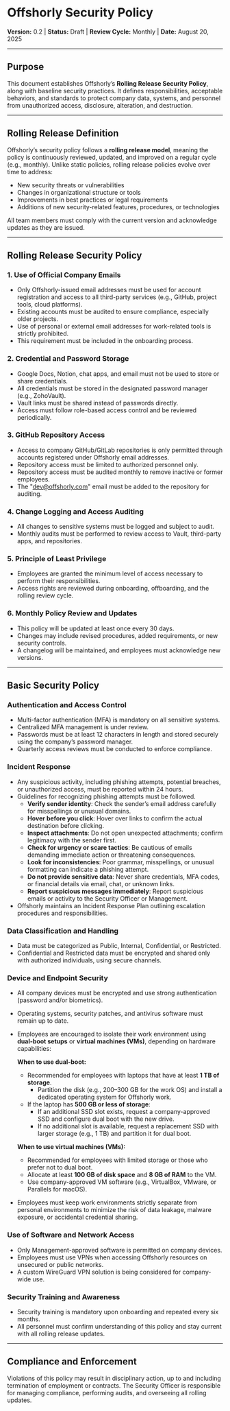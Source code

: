 # Offshorly Security Policy
**Version:** 0.2 | **Status:** Draft | **Review Cycle:** Monthly | **Date:** August 20, 2025  

---

## Purpose

This document establishes Offshorly’s **Rolling Release Security Policy**, along with baseline security practices. It defines responsibilities, acceptable behaviors, and standards to protect company data, systems, and personnel from unauthorized access, disclosure, alteration, and destruction.

---

## Rolling Release Definition

Offshorly’s security policy follows a **rolling release model**, meaning the policy is continuously reviewed, updated, and improved on a regular cycle (e.g., monthly). Unlike static policies, rolling release policies evolve over time to address:

- New security threats or vulnerabilities  
- Changes in organizational structure or tools  
- Improvements in best practices or legal requirements  
- Additions of new security-related features, procedures, or technologies  

All team members must comply with the current version and acknowledge updates as they are issued.

---

## Rolling Release Security Policy
          
### 1. Use of Official Company Emails
- Only Offshorly-issued email addresses must be used for account registration and access to all third-party services (e.g., GitHub, project tools, cloud platforms).  
- Existing accounts must be audited to ensure compliance, especially older projects.  
- Use of personal or external email addresses for work-related tools is strictly prohibited.  
- This requirement must be included in the onboarding process.  

### 2. Credential and Password Storage
- Google Docs, Notion, chat apps, and email must not be used to store or share credentials.  
- All credentials must be stored in the designated password manager (e.g., ZohoVault).  
- Vault links must be shared instead of passwords directly.  
- Access must follow role-based access control and be reviewed periodically.  

### 3. GitHub Repository Access
- Access to company GitHub/GitLab repositories is only permitted through accounts registered under Offshorly email addresses.  
- Repository access must be limited to authorized personnel only.  
- Repository access must be audited monthly to remove inactive or former employees. 
- The "dev@offshorly.com" email must be added to the repository for auditing.

### 4. Change Logging and Access Auditing
- All changes to sensitive systems must be logged and subject to audit.  
- Monthly audits must be performed to review access to Vault, third-party apps, and repositories.  

### 5. Principle of Least Privilege
- Employees are granted the minimum level of access necessary to perform their responsibilities.  
- Access rights are reviewed during onboarding, offboarding, and the rolling review cycle.  

### 6. Monthly Policy Review and Updates
- This policy will be updated at least once every 30 days.  
- Changes may include revised procedures, added requirements, or new security controls.  
- A changelog will be maintained, and employees must acknowledge new versions.  

---

## Basic Security Policy

### Authentication and Access Control
- Multi-factor authentication (MFA) is mandatory on all sensitive systems.  
- Centralized MFA management is under review.  
- Passwords must be at least 12 characters in length and stored securely using the company’s password manager.  
- Quarterly access reviews must be conducted to enforce compliance.  

### Incident Response
- Any suspicious activity, including phishing attempts, potential breaches, or unauthorized access, must be reported within 24 hours.  
- Guidelines for recognizing phishing attempts must be followed.
    - **Verify sender identity**: Check the sender’s email address carefully for misspellings or unusual domains.  
    - **Hover before you click**: Hover over links to confirm the actual destination before clicking.  
    - **Inspect attachments**: Do not open unexpected attachments; confirm legitimacy with the sender first.  
    - **Check for urgency or scare tactics**: Be cautious of emails demanding immediate action or threatening consequences.  
    - **Look for inconsistencies**: Poor grammar, misspellings, or unusual formatting can indicate a phishing attempt.  
    - **Do not provide sensitive data**: Never share credentials, MFA codes, or financial details via email, chat, or unknown links.  
    - **Report suspicious messages immediately**: Report suspicious emails or activity to the Security Officer or Management.
- Offshorly maintains an Incident Response Plan outlining escalation procedures and responsibilities.  

### Data Classification and Handling
- Data must be categorized as Public, Internal, Confidential, or Restricted.  
- Confidential and Restricted data must be encrypted and shared only with authorized individuals, using secure channels.  

### Device and Endpoint Security
- All company devices must be encrypted and use strong authentication (password and/or biometrics).  
- Operating systems, security patches, and antivirus software must remain up to date.  
- Employees are encouraged to isolate their work environment using **dual-boot setups** or **virtual machines (VMs)**, depending on hardware capabilities:  

  **When to use dual-boot:**  
  - Recommended for employees with laptops that have at least **1 TB of storage**.  
    - Partition the disk (e.g., 200–300 GB for the work OS) and install a dedicated operating system for Offshorly work.  
  - If the laptop has **500 GB or less of storage**:  
    - If an additional SSD slot exists, request a company-approved SSD and configure dual boot with the new drive.  
    - If no additional slot is available, request a replacement SSD with larger storage (e.g., 1 TB) and partition it for dual boot.  

  **When to use virtual machines (VMs):**  
  - Recommended for employees with limited storage or those who prefer not to dual boot.  
  - Allocate at least **100 GB of disk space** and **8 GB of RAM** to the VM.  
  - Use company-approved VM software (e.g., VirtualBox, VMware, or Parallels for macOS).  

- Employees must keep work environments strictly separate from personal environments to minimize the risk of data leakage, malware exposure, or accidental credential sharing.  

### Use of Software and Network Access
- Only Management-approved software is permitted on company devices.  
- Employees must use VPNs when accessing Offshorly resources on unsecured or public networks.  
- A custom WireGuard VPN solution is being considered for company-wide use.  

### Security Training and Awareness
- Security training is mandatory upon onboarding and repeated every six months.  
- All personnel must confirm understanding of this policy and stay current with all rolling release updates.  

---

## Compliance and Enforcement

Violations of this policy may result in disciplinary action, up to and including termination of employment or contracts. The Security Officer is responsible for managing compliance, performing audits, and overseeing all rolling updates.
